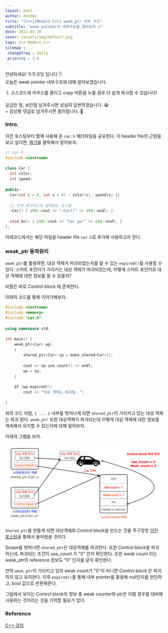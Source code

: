 ```yaml
---
layout: post
author: doodoo
title: "[C++][Modern C++] weak_ptr 내부 구조"
subtitle: "weak pointer의 내부구조를 알아보자 🙄"
date: 2022-03-20
cover: /assets/img/default.png
tags: C++ Modern_C++
sitemap :
 changefreq : daily
 priority : 1.0
---
```

안녕하세요! <span class="doodoo">두두코딩</span> 입니다 ✋ <br>
오늘은 weak pointer 내부구조에 대해 알아보겠습니다.

🖇 소스코드에 마우스를 올리고 <span class="tip">copy</span> 버튼을 누를 경우 더 쉽게 복사할 수 있습니다!

궁금한 점, 보안점 남겨주시면 성실히 답변하겠습니다. 😁 <br>
\+ 감상평 댓글로 남겨주시면 힘이됩니다. 🙇

### Intro.
이전 포스팅부터 함께 사용해 온 `car.h` 헤더파일을 공유한다. 이 header file의 근원을 보고 싶다면, [여기](https://0xd00d00.github.io/2022/03/09/cpp_smart_ptr_2.html)를 클릭해서 알아보자.

```cpp
// car.h
#include <iostream>

class Car {
  int color;
  int speed;

public:
  Car(int c = 0, int s = 0) : color(c), speed(s) {}

  // 언제 파괴되는지 알아보는 로그용
  ~Car() { std::cout << "~Car()" << std::endl; }

  void Go() { std::cout << "Car go!" << std::endl; }
};
```

아래코드에서는 해당 파일을 header file `car.h`로 추가해 사용하고자 한다.

### weak_ptr 동작원리
`weak_ptr`를 활용하면, 대상 객체가 파괴되었는지를 알 수 있는 `expired()`를
사용할 수 있다. 스마트 포인터가 가리키는 대상 객체가 파괴되었는데, 어떻게 스마트
포인터로 대상 객체에 대한 정보를 알 수 있을까?

비밀은 바로 *Control block* 에 존재한다.

아래의 코드를 통해 이야기해보자.

```cpp
#include <iostream>
#include <memory>
#include "car.h"

using namespace std;

int main() {
	weak_ptr<Car> wp;
	{
		shared_ptr<Car> sp = make_shared<Car>();

		cout << sp.use_count() << endl;
		wp = sp;
	}

	if (wp.expired())
		cout << "대상 객체는 파괴됨..";

}
```

위의 코드 처럼, `{ ... }` 내부를 벗어나게 되면 `shared_ptr`이 가리키고 있는 대상
객체는 파괴 된다. `weak_ptr` 또한 대상객체가 파괴되는데 어떻게 대상
객체에 대한 정보를 계속해서 유지할 수 있는지에 대해 알아보자.

아래의 그램을 보자.

![sptr10](/assets/img/sptr10.png)

`Shared_ptr`를 만들게 되면 대상객체와 Control block을 만드는 것을 주구장창 [이전
포스팅](https://0xd00d00.github.io/2022/03/09/cpp_smart_ptr_2.html)을 통해서 들어왔을 것이다.

Scope를 벗어나면 `shared_ptr`은 대상객체를 파괴한다. 또한 Control block을
파괴하는데, 파괴되는 조건이 *use_count* 가 "0" 인지 확인한다. 또한 *weak count*
라는 weak_ptr의 reference 정보도 "0" 인지를 같이 확인한다.

만약 `weak_ptr`이 가리키고 있어 weak count가 "0"이 아니면 *Control block* 은
파괴하지 않고 유지한다. 이후 `expired()`를 통해 내부 pointer를 활용해 null인지를
판단하고, bool 값으로 반환해준다.

그림에서 보이는 Control block의 정보 중 weak counter와 ptr은 이럴 경우를 대비해
사용하는 것이라는 것을 기억할 필요가 있다.

### Reference
[C++ 강의](http://www.ecourse.co.kr)
